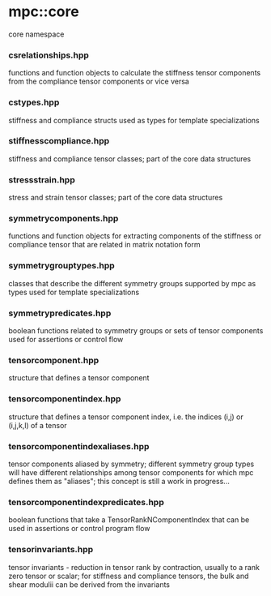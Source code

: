# mpc::core
core namespace

### csrelationships.hpp
functions and function objects to calculate the stiffness tensor components from the compliance tensor components or vice versa

### cstypes.hpp
stiffness and compliance structs used as types for template specializations

### stiffnesscompliance.hpp
stiffness and compliance tensor classes; part of the core data structures

### stressstrain.hpp
stress and strain tensor classes; part of the core data structures

### symmetrycomponents.hpp
functions and function objects for extracting components of the stiffness or compliance tensor that are related in matrix notation form

### symmetrygrouptypes.hpp
classes that describe the different symmetry groups supported by mpc as types used for template specializations

### symmetrypredicates.hpp
boolean functions related to symmetry groups or sets of tensor components used for assertions or control flow

### tensorcomponent.hpp
structure that defines a tensor component

### tensorcomponentindex.hpp
structure that defines a tensor component index, i.e. the indices (i,j) or (i,j,k,l) of a tensor

### tensorcomponentindexaliases.hpp
tensor components aliased by symmetry; different symmetry group types will have different relationships among tensor components for which mpc defines them as "aliases"; this concept is still a work in progress...

### tensorcomponentindexpredicates.hpp
boolean functions that take a TensorRankNComponentIndex<N> that can be used in assertions or control program flow

### tensorinvariants.hpp
tensor invariants - reduction in tensor rank by contraction, usually to a rank zero tensor or scalar; for stiffness and compliance tensors, the bulk and shear modulii can be derived from the invariants

